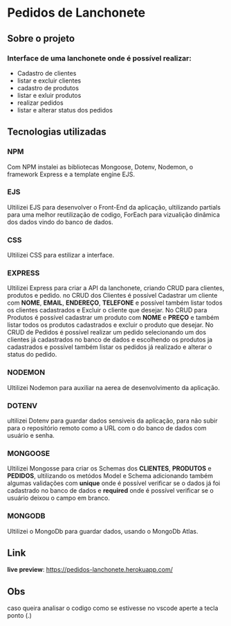 # Pedidos de Lanchonete

## Sobre o projeto

### Interface de uma lanchonete onde é possível realizar:
* Cadastro de clientes
* listar e excluir clientes
* cadastro de produtos
* listar e exluir produtos
* realizar pedidos
* listar e alterar status dos pedidos  

## Tecnologias utilizadas
### NPM
Com NPM instalei as bibliotecas Mongoose, Dotenv, Nodemon, o framework Express e a template engine EJS. 

### EJS
Ultilizei EJS para desenvolver o Front-End da aplicação, ultilizando partials para uma melhor reutilização de codigo,
ForEach para vizualição dinâmica dos dados vindo do banco de dados.

### CSS
Ultilizei CSS para estilizar a interface.

### EXPRESS
Ultilizei Express para criar a API da lanchonete, criando CRUD para clientes, produtos e pedido. no CRUD dos Clientes é possível Cadastrar um cliente com __NOME__, __EMAIL__, __ENDEREÇO__, __TELEFONE__ e possível também listar todos os clientes cadastrados e Excluir o cliente que desejar. No CRUD para Produtos é possível cadastrar um produto com __NOME__ e __PREÇO__ e também listar todos os produtos cadastrados e excluir o produto que desejar. No CRUD de Pedidos é possível realizar um pedido selecionando um dos clientes já cadastrados no banco de dados e escolhendo os produtos ja cadastrados e possível também listar os pedidos já realizado e alterar o status do pedido.

### NODEMON
Ultilizei Nodemon para auxiliar na aerea de desenvolvimento da aplicação.

### DOTENV
ultilizei Dotenv para guardar dados sensiveis da aplicação, para não subir para o repositório remoto como a URL com o do banco de dados com usuário e senha. 

### MONGOOSE
Ultilizei Mongosse para criar os Schemas dos __CLIENTES__, __PRODUTOS__ e __PEDIDOS__, ultilizando os metódos Model e Schema adicionando também algumas validações com __unique__ onde é possível verificar se o dados já foi cadastrado no banco de dados e __required__ onde é possível verificar se o usuário deixou o campo em branco.

### MONGODB
Ultilizei o MongoDb para guardar dados, usando o MongoDb Atlas.

## Link
**live preview**: https://pedidos-lanchonete.herokuapp.com/


## Obs
caso queira analisar o codigo como se estivesse no vscode aperte a tecla ponto (.)
